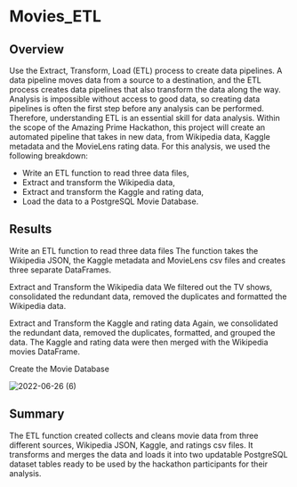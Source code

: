 # Movies_ETL

## Overview
Use the Extract, Transform, Load (ETL) process to create data pipelines. A data pipeline moves data from a source to a destination, and the ETL process creates data pipelines that also transform the data along the way. Analysis is impossible without access to good data, so creating data pipelines is often the first step before any analysis can be performed. Therefore, understanding ETL is an essential skill for data analysis. Within the scope of the Amazing Prime Hackathon, this project will create an automated pipeline that takes in new data, from Wikipedia data, Kaggle metadata and the MovieLens rating data. 
For this analysis, we used the following breakdown:

- Write an ETL function to read three data files,
- Extract and transform the Wikipedia data,
- Extract and transform the Kaggle and rating data,
- Load the data to a PostgreSQL Movie Database.

## Results
Write an ETL function to read three data files
The function takes the Wikipedia JSON, the Kaggle metadata and MovieLens csv files and creates three separate DataFrames.

Extract and Transform the Wikipedia data
We filtered out the TV shows, consolidated the redundant data, removed the duplicates and formatted the Wikipedia data.

Extract and Transform the Kaggle and rating data
Again, we consolidated the redundant data, removed the duplicates, formatted, and grouped the data.
The Kaggle and rating data were then merged with the Wikipedia movies DataFrame.


Create the Movie Database

![2022-06-26 (6)](https://user-images.githubusercontent.com/103701561/175834723-7ab1f866-5366-43b3-af81-dfb22f8b702e.png)

## Summary
The ETL function created collects and cleans movie data from three different sources, Wikipedia JSON, Kaggle, and ratings csv files. It transforms and merges the data and loads it into two updatable PostgreSQL dataset tables ready to be used by the hackathon participants for their analysis.
